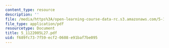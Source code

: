 ```yaml
---
content_type: resource
description: ''
file: /media/https%3A/open-learning-course-data-rc.s3.amazonaws.com/5-112-principles-of-chemical-science-fall-2005/f689fc737f59ecf20608e91baf7be095_5_1122005L27.pdf
file_type: application/pdf
resourcetype: Document
title: 5_1122005L27.pdf
uid: f689fc73-7f59-ecf2-0608-e91baf7be095
---
```

